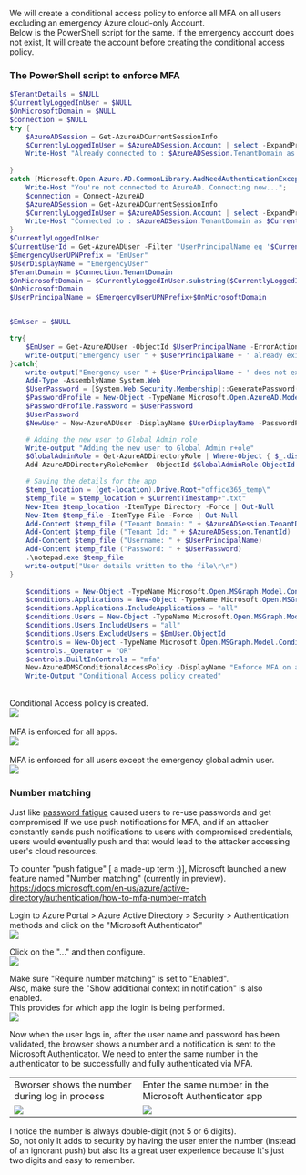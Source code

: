We will create a conditional access policy to enforce all MFA on all users excluding an emergency Azure cloud-only Account. <br>
Below is the PowerShell script for the same.
If the emergency account does not exist, It will create the account before creating the conditional access policy. <br>

### The PowerShell script to enforce MFA <br>

```powershell
$TenantDetails = $NULL
$CurrentlyLoggedInUser = $NULL
$OnMicrosoftDomain = $NULL
$connection = $NULL
try { 
	$AzureADSession = Get-AzureADCurrentSessionInfo
	$CurrentlyLoggedInUser = $AzureADSession.Account | select -ExpandProperty Id
	Write-Host "Already connected to : $AzureADSession.TenantDomain as $CurrentlyLoggedInUser"
	
} 
catch [Microsoft.Open.Azure.AD.CommonLibrary.AadNeedAuthenticationException] { 
	Write-Host "You're not connected to AzureAD. Connecting now..."; 
	$connection = Connect-AzureAD
	$AzureADSession = Get-AzureADCurrentSessionInfo
	$CurrentlyLoggedInUser = $AzureADSession.Account | select -ExpandProperty Id
	Write-Host "Connected to : $AzureADSession.TenantDomain as $CurrentlyLoggedInUser"
}
$CurrentlyLoggedInUser
$CurrentUserId = Get-AzureADUser -Filter "UserPrincipalName eq '$CurrentlyLoggedInUser'" | select -ExpandProperty ObjectId
$EmergencyUserUPNPrefix = "EmUser"
$UserDisplayName = "EmergencyUser"
$TenantDomain = $Connection.TenantDomain
$OnMicrosoftDomain = $CurrentlyLoggedInUser.substring($CurrentlyLoggedInUser.IndexOf('@'))
$OnMicrosoftDomain
$UserPrincipalName = $EmergencyUserUPNPrefix+$OnMicrosoftDomain


$EmUser = $NULL

try{
	$EmUser = Get-AzureADUser -ObjectId $UserPrincipalName -ErrorAction silentlycontinue
	write-output("Emergency user " + $UserPrincipalName + ' already exists.')
}catch{
	write-output("Emergency user " + $UserPrincipalName + ' does not exist. Creating now..')
	Add-Type -AssemblyName System.Web
	$UserPassword = [System.Web.Security.Membership]::GeneratePassword(32,2)
	$PasswordProfile = New-Object -TypeName Microsoft.Open.AzureAD.Model.PasswordProfile
	$PasswordProfile.Password = $UserPassword
	$UserPassword
	$NewUser = New-AzureADUser -DisplayName $UserDisplayName -PasswordProfile $PasswordProfile -AccountEnabled $true -UserPrincipalName $UserPrincipalName -MailNickName "EmUser"

	# Adding the new user to Global Admin role
	Write-output "Adding the new user to Global Admin r+ole"
	$GlobalAdminRole = Get-AzureADDirectoryRole | Where-Object { $_.displayName -eq  "Global Administrator"} 
	Add-AzureADDirectoryRoleMember -ObjectId $GlobalAdminRole.ObjectId -RefObjectId $NewUser.ObjectId 

	# Saving the details for the app
	$temp_location = (get-location).Drive.Root+"office365_temp\"
	$temp_file = $temp_location + $CurrentTimestamp+".txt"
	New-Item $temp_location -ItemType Directory -Force | Out-Null
	New-Item $temp_file -ItemType File -Force | Out-Null
	Add-Content $temp_file ("Tenant Domain: " + $AzureADSession.TenantDomain)
	Add-Content $temp_file ("Tenant Id: " + $AzureADSession.TenantId)
	Add-Content $temp_file ("Username: " + $UserPrincipalName)
	Add-Content $temp_file ("Password: " + $UserPassword)
	.\notepad.exe $temp_file
	write-output("User details written to the file\r\n")
}
	
	$conditions = New-Object -TypeName Microsoft.Open.MSGraph.Model.ConditionalAccessConditionSet
	$conditions.Applications = New-Object -TypeName Microsoft.Open.MSGraph.Model.ConditionalAccessApplicationCondition
	$conditions.Applications.IncludeApplications = "all"
	$conditions.Users = New-Object -TypeName Microsoft.Open.MSGraph.Model.ConditionalAccessUserCondition
	$conditions.Users.IncludeUsers = "all"
	$conditions.Users.ExcludeUsers = $EmUser.ObjectId
	$controls = New-Object -TypeName Microsoft.Open.MSGraph.Model.ConditionalAccessGrantControls
	$controls._Operator = "OR"
	$controls.BuiltInControls = "mfa"
	New-AzureADMSConditionalAccessPolicy -DisplayName "Enforce MFA on all users" -State "Enabled" -Conditions $conditions -GrantControls $controls
	Write-Output "Conditional Access policy created"
```
<br>
Conditional Access policy is created.<br>
<img src="../../../images/o365security/implement-mfa-01.png"></img><br>

<br>
MFA is enforced for all apps.<br>
<img src="../../../images/o365security/implement-mfa-03.png"></img><br>

<br>
MFA is enforced for all users except the emergency global admin user.<br>
<img src="../../../images/o365security/implement-mfa-02.png"></img><br>

### Number matching
Just like <a href="https://en.wikipedia.org/wiki/Password_fatigue">password fatigue</a> caused users to re-use passwords and get compromised If we use push notifications for MFA, and if an attacker constantly sends push notifications to users with compromised credentials, users would eventually push and that would lead to the attacker accessing user's cloud resources. <br>

To counter "push fatigue" [ a made-up term :)], Microsoft launched a new feature named "Number matching" (currently in preview). <br>
<a href="https://docs.microsoft.com/en-us/azure/active-directory/authentication/how-to-mfa-number-match">https://docs.microsoft.com/en-us/azure/active-directory/authentication/how-to-mfa-number-match</a><br>

Login to Azure Portal > Azure Active Directory > Security > Authentication methods and click on the "Microsoft Authenticator" <br>
<img src="../../../images/o365security/implement-mfa-04.png"></img><br>

Click on the "..." and then configure. <br>
<img src="../../../images/o365security/implement-mfa-05.png"></img><br>

Make sure "Require number matching" is set to "Enabled". <br>
Also, make sure the "Show additional context in notification" is also enabled. <br> This provides for which app the login is being performed. <br>
<img src="../../../images/o365security/implement-mfa-06.png"></img><br>

Now when the user logs in, after the user name and password has been validated, the browser shows a number and a notification is sent to the Microsoft Authenticator. We need to enter the same number in the authenticator to be successfully and fully authenticated via MFA.<br>

<table>
	<tr>
		<td>Bworser shows the number during log in process</td>
		<td>Enter the same number in the Microsoft Authenticator app</td>
	</tr>
	<tr>
		<td><img src="../../../images/o365security/implement-mfa-07.png"></img></td>
		<td><img src="../../../images/o365security/implement-mfa-08.png"></img></td>
	</tr>
</table>

I notice the number is always double-digit (not 5 or 6 digits).<br>
So, not only It adds to security by having the user enter the number (instead of an ignorant push) but also Its a great user experience because It's just two digits and easy to remember.